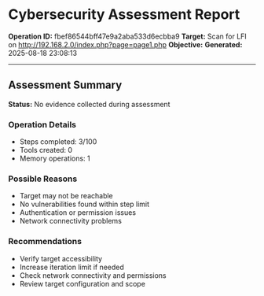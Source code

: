 # Cybersecurity Assessment Report

**Operation ID:** fbef86544bff47e9a2aba533d6ecbba9
**Target:** Scan for LFI on http://192.168.2.0/index.php?page=page1.php
**Objective:** 
**Generated:** 2025-08-18 23:08:13

---

## Assessment Summary

**Status:** No evidence collected during assessment

### Operation Details
- Steps completed: 3/100
- Tools created: 0
- Memory operations: 1

### Possible Reasons
- Target may not be reachable
- No vulnerabilities found within step limit
- Authentication or permission issues
- Network connectivity problems

### Recommendations
- Verify target accessibility
- Increase iteration limit if needed
- Check network connectivity and permissions
- Review target configuration and scope
